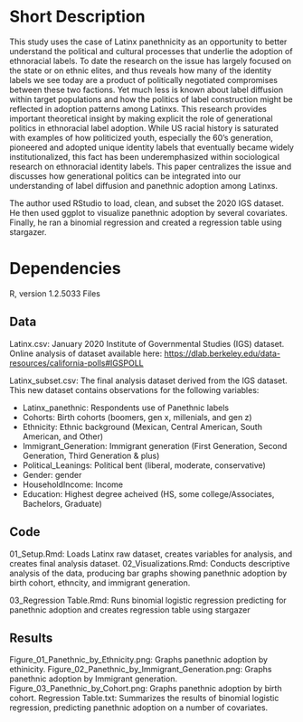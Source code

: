 # Short Description
This study uses the case of Latinx panethnicity as an opportunity to better understand the political and cultural processes that underlie the adoption of ethnoracial labels. To date the research on the issue has largely focused on the state or on ethnic elites, and thus reveals how many of the identity labels we see today are a product of politically negotiated compromises between these two factions. Yet much less is known about label diffusion within target populations and how the politics of label construction might be reflected in adoption patterns among Latinxs. This research provides important theoretical insight by making explicit the role of generational politics in ethnoracial label adoption. While US racial history is saturated with examples of how politicized youth, especially the 60’s generation, pioneered and adopted unique identity labels that eventually became widely institutionalized, this fact has been underemphasized within sociological research on ethnoracial identity labels. This paper centralizes the issue and discusses how generational politics can be integrated into our understanding of label diffusion and panethnic adoption among Latinxs. 

The author used RStudio to load, clean, and subset the 2020 IGS dataset. He then used ggplot to visualize panethnic adoption by several covariates. Finally, he ran a binomial regression and created a regression table using stargazer. 

# Dependencies
R, version 1.2.5033
Files
## Data
Latinx.csv: January 2020 Institute of Governmental Studies (IGS) dataset. Online analysis of dataset available here: https://dlab.berkeley.edu/data-resources/california-polls#IGSPOLL

Latinx_subset.csv: The final analysis dataset derived from the IGS dataset. This new dataset contains observations for the following variables:
  - Latinx_panethnic: Respondents use of Panethnic labels
  - Cohorts: Birth cohorts (boomers, gen x, millenials, and gen z) 
  - Ethnicity: Ethnic background (Mexican, Central American, South American, and Other)
  - Immigrant_Generation: Immigrant generation (First Generation, Second Generation, Third Generation & plus)
  - Political_Leanings: Political bent (liberal, moderate, conservative)
  - Gender: gender
  - HouseholdIncome: Income
  - Education: Highest degree acheived (HS, some college/Associates, Bachelors, Graduate)
## Code
01_Setup.Rmd: Loads Latinx raw dataset, creates variables for analysis, and creates final analysis dataset. 
02_Visualizations.Rmd: Conducts descriptive analysis of the data, producing bar graphs showing panethnic adoption by birth cohort, ethncity, and immigrant generation.

03_Regression Table.Rmd: Runs binomial logistic regression predicting for panethnic adoption and creates regression table using stargazer
## Results
Figure_01_Panethnic_by_Ethnicity.png: Graphs panethnic adoption by ethinicity.
Figure_02_Panethnic_by_Immigrant_Generation.png: Graphs panethnic adoption by Immigrant generation.
Figure_03_Panethnic_by_Cohort.png: Graphs panethnic adoption by birth cohort.
Regression Table.txt: Summarizes the results of binomial logistic regression, predicting panethnic adoption on a number of covariates.

